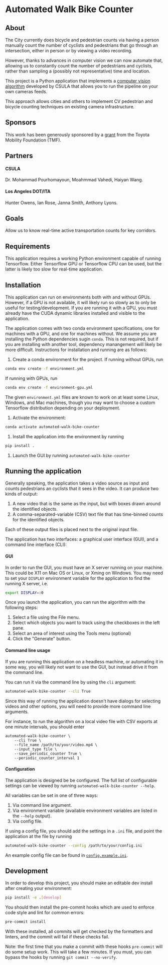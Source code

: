 # Automated Walk Bike Counter

## About

The City currently does bicycle and pedestrian counts via having a person manually count
the number of cyclists and pedestrians that go through an intersection,
either in person or by viewing a video recording.

However, thanks to advances in computer vision we can now automate that,
allowing us to constantly count the number of pedestrians and cyclists,
rather than sampling a (possibly not representative) time and location.

This project is a Python application that implements a
[computer vision algorithm](https://pdfs.semanticscholar.org/c1d9/8fca75c63fd5975fc2fcd3fe07ac02de4a5b.pdf)
developed by CSULA that allows you to run the pipeline on your own cameras feeds.

This approach allows cities and others to implement CV pedestrian and bicycle counting techniques on existing camera infrastructure.

## Sponsors

This work has been generously sponsored by a
[grant](https://ladot.lacity.org/sites/g/files/wph266/f/Press%20Release%20LADOT%20Awarded%20Mobility%20Grant%2C%20Will%20Conduct%20Department%27s%20First%20Count%20of%20Walkers%20and%20Bicyclists.pdf) from the Toyota Mobility Foundation (TMF).

## Partners

#### CSULA

Dr. Mohammad Pourhomayoun, Moahmmad Vahedi, Haiyan Wang.

#### Los Angeles DOT/ITA

Hunter Owens, Ian Rose, Janna Smith, Anthony Lyons.

## Goals

Allow us to know real-time active transportation counts for key corridors.

## Requirements

This application requires a working Python environment capable of running Tensorflow.
Either Tensorflow GPU or Tensorflow CPU can be used, but the latter is likely too slow for real-time application.

## Installation

This application can run on environments both with and without GPUs.
However, if a GPU is not available,
it will likely run so slowly as to only be useful for testing/development.
If you are running it with a GPU,
you must already have the CUDA dynamic libraries installed and visible to the application.

The application comes with two conda environment specifications,
one for machines with a GPU, and one for machines without.
We assume you are installing the Python dependencies sugin `conda`.
This is not required, but if you are installing with another tool,
dependency manangement will likely be more difficult.
Instructions for installation and running are as follows:

1. Create a conda environment for the project. If running without GPUs, run
```bash
conda env create -f environment.yml
```
If running with GPUs, run
```bash
conda env create -f environment-gpu.yml
```
The given `environment.yml` files are known to work on at least some Linux, Windows, and Mac machines,
though you may want to choose a custom Tensorflow distribution depending on your deployment.
1. Activate the environment:
```bash
conda activate automated-walk-bike-counter
```
1. Install the application into the environment by running
```bash
pip install .
```
1. Launch the GUI by running `automated-walk-bike-counter`

## Running the application

Generally speaking, the application takes a video source as input
and counts pedestrians an cyclists that it sees in the video.
It can produce two kinds of output:

1. A new video that is the same as the input, but with boxes drawn around the identified objects.
1. A comma-separated-variable (CSV) text file that has time-binned counts for the identified objects.

Each of these output files is placed next to the original input file.

The application has two interfaces: a graphical user interface (GUI),
and a command line interface (CLI):

#### GUI

In order to run the GUI, you must have an X server running on your machine.
This could be X11 on Mac OS or Linux, or Xming on Windows.
You may need to set your `DISPLAY` environment variable for the application to
find the running X server, i.e.
```bash
export DISPLAY=:0
```

Once you launch the application, you can run the algorithm with the following steps:
1. Select a file using the File menu.
1. Select which objects you want to track using the checkboxes in the left pane.
1. Select an area of interest using the Tools menu (optional)
1. Click the "Generate" button.

#### Command line usage

If you are running this application on a headless machine,
or automating it in some way, you will likely not want to use the GUI,
but instead drive it from the command line.

You can run it via the command line by using the `cli` argument:
```bash
automated-walk-bike-counter --cli True
```
Since this way of running the application doesn't have dialogs for selecting videos
and other options, you will need to provide more command line arguments.

For instance, to run the algorithm on a local video file with CSV exports at one minute intervals,
you should enter
```
automated-walk-bike-counter \
    --cli True \
    --file_name /path/to/your/video.mp4 \
    --input_type file \
    --save_periodic_counter True \
    --periodic_counter_interval 1
```

#### Configuration

The application is designed be be configured.
The full list of configurable settings can be viewed by running `automated-walk-bike-counter --help`.

All variables can be set in one of three ways:
1. Via command line argument.
1. Via environment variable (available environment variables are listed in the `--help` output).
1. Via config file.

If using a config file, you should add the settings in a `.ini` file,
and point the application at the file by running
```bash
automated-walk-bike-counter --config /path/to/your/config.ini
```
An example config file can be found in [`config.example.ini`](./config.example.ini).

## Development

In order to develop this project, you should make an editable dev install after creating your environment:
```bash
pip install -e .[develop]
```

You should then install the pre-commit hooks which are used to enforce code style
and lint for common errors:
```bash
pre-commit install
```
With these installed, all commits will get checked by the formatters and linters,
and the commit will fail if these checks fail.

Note: the first time that you make a commit with these hooks `pre-commit` will do some setup work.
This will take a few minutes. If you must, you can bypass the hooks by running `git commit --no-verify`.
